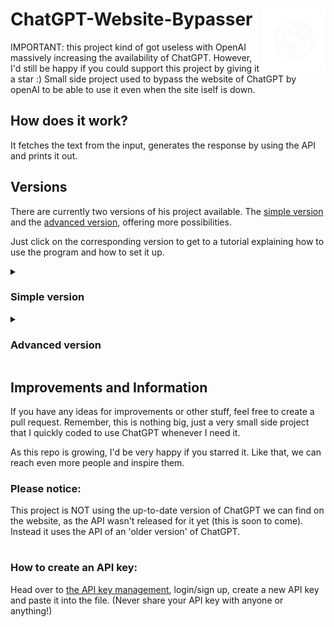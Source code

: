 # ChatGPT-Website-Bypasser <img src="readme/openai.png" align="right" height="100px"/>
IMPORTANT: this project kind of got useless with OpenAI massively increasing the availability of ChatGPT. However, I'd still be happy if you could support this project by giving it a star :)
Small side project used to bypass the website of ChatGPT by openAI to be able to use it even when the site iself is down. 
## How does it work?
It fetches the text from the input, generates the response by using the API and prints it out.
## Versions
There are currently two versions of his project available. The [simple version](#simple-version) and the [advanced version](#advanced-version), offering more possibilities.

Just click on the corresponding version to get to a tutorial explaining how to use the program and how to set it up.
<details> 
<!-- add open at the end of the tag to make it pre opened (future) -->
 <summary><h3>Simple version</h3></summary>
 For this version, we're only gonna use the main.py file in the 'Simple' folder.
 
 #### Setup:
 1. Clone the repository
 2. Run ```pip install openai``` in your Terminal
 3. Replace the API key in line 24 with [your own API key](#how-to-create-an-api-key)
 4. Run ```/Simple/main.py```
</details>
<details>
 <summary><h3>Advanced version</h3></summary>
 For the advanced version, we are using the files inside of the 'Advanced' folder. 
 This version offers colors in the console and an option to save the results in a text file (if you got any more suggestions, let me know! Create a pull requests or contact me on Discord: CodeMode#2888). 

 #### Setup:
 1. Clone the repository
 3. ```cd``` to folder you cloned the repo into
 2. Run ```pip install /Advanced/requirements.txt```
 4. Correct the path (marked in the file with comments) to the path you cloned the repo into
 5. Replace the API key in line 42 with [your own API key](#how-to-create-an-api-key)
 6. Run ```/Advanced/advanced.py```
 Information: the saved results will be saved as txt in ```/Advanced/Results/```
</details>

## Improvements and Information
If you have any ideas for improvements or other stuff, feel free to create a pull request.
Remember, this is nothing big, just a very small side project that I quickly coded to use ChatGPT whenever I need it.


As this repo is growing, I'd be very happy if you starred it. Like that, we can reach even more people and inspire them. 
### Please notice:
This project is NOT using the up-to-date version of ChatGPT we can find on the website, as the API wasn't released for it yet (this is soon to come). Instead it uses the API of an 'older version' of ChatGPT.
#
### How to create an API key:
Head over to [the API key management](https://platform.openai.com/account/api-keys), login/sign up, create a new API key and paste it into the file. (Never share your API key with anyone or anything!)
